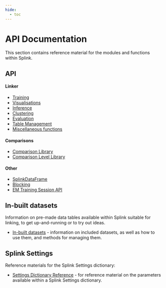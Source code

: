 ```yaml
---
hide:
  - toc
---
```


# API Documentation

This section contains reference material for the modules and functions within Splink.

## API

#### Linker
- [Training](./training.md)
- [Visualisations](./visualisations.md)
- [Inference](./inference.md)
- [Clustering](./clustering.md)
- [Evaluation](./evaluation.md)
- [Table Management](./table_management.md)
- [Miscellaneous functions](./misc.md)

#### Comparisons
- [Comparison Library](./comparison_library.md)
- [Comparison Level Library](./comparison_level_library.md)

#### Other
- [SplinkDataFrame](./splink_dataframe.md)
- [Blocking](./blocking.md)
- [EM Training Session API](./em_training_session.md)

## In-built datasets
Information on pre-made data tables available within Splink suitable for linking, to get up-and-running or to try out ideas.

- [In-built datasets](./datasets.md) - information on included datasets, as well as how to use them, and methods for managing them.

## Splink Settings
Reference materials for the Splink Settings dictionary:

- [Settings Dictionary Reference](./settings_dict_guide.md) - for reference material on the parameters available within a Splink Settings dictionary.

